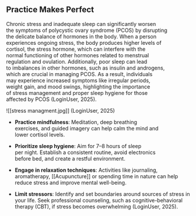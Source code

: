 ## Practice Makes Perfect

Chronic stress and inadequate sleep can significantly worsen  
the symptoms of polycystic ovary syndrome (PCOS) by disrupting  
the delicate balance of hormones in the body. When a person  
experiences ongoing stress, the body produces higher levels of  
cortisol, the stress hormone, which can interfere with the  
normal functioning of other hormones related to menstrual  
regulation and ovulation. Additionally, poor sleep can lead  
to imbalances in other hormones, such as insulin and androgens,  
which are crucial in managing PCOS. As a result, individuals  
may experience increased symptoms like irregular periods,  
weight gain, and mood swings, highlighting the importance  
of stress management and proper sleep hygiene for those  
affected by PCOS (LoginUser, 2025).  

![[stress managment.jpg]]
(LoginUser, 2025)

- **Practice mindfulness**: Meditation, deep breathing  
exercises, and guided imagery can help calm the mind and  
lower cortisol levels.  

- **Prioritize sleep hygiene**: Aim for 7–8 hours of sleep  
per night. Establish a consistent routine, avoid electronics  
before bed, and create a restful environment.  

- **Engage in relaxation techniques**: Activities like journaling,  
aromatherapy, [[Acupuncture]] or spending time in nature can help  
reduce stress and improve mental well-being.  

- **Limit stressors**: Identify and set boundaries around sources 
of stress in your life. Seek professional counseling, such as cognitive-behavioral  
therapy (CBT), if stress becomes overwhelming (LoginUser, 2025).